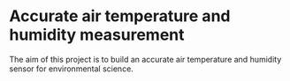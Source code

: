# Accurate air temperature and humidity measurement
The aim of this project is to build an accurate air temperature and humidity sensor for environmental science.
